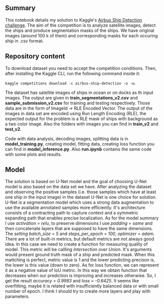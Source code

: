 ## Summary

This notebook details my solution to Kaggle's [Airbus Ship Detection challenge](https://www.kaggle.com/competitions/airbus-ship-detection/overview).
The aim of the competition is to analyze satellite images, detect the ships and produce segmentation masks of the ships.
We have original images (around 100 k of them) and corresponding masks for each occuring ship in .csv format. 

## Repository content

To download dataset you need to accept the competition conditions. Then, after installing the Kaggle CLI, run the following command inside it:

`kaggle competitions download -c airbus-ship-detection -o -w`.

The dataset has satellite images of ships in ocean or on docks as th input images. The output are given in **train_segmentations_v2.csv** and **sample_submission_v2.csv** for training and testing respectively. Those data are in the form of ImageId -> RLE Encoded Vector. The output of the images in data set are encoded using Run Length Encoding (RLE), the expected output for the problem is a RLE mask of ships with background as a two color image. Also the folders with images you can find in **train_v2** and **test_v2**.

Code with data analysis, decoding images, splitting data is in **model_training.py**, creating model, fitting data, creating loss function you can find in **model_inference.py**. Also **run.ipynb** contains the same code with some plots and results.

## Model

The solution is based on U-Net model and the goal of choosing U-Net model is also based on the data set we have. After analyzing the dataset and observing the positive samples (i.e. those samples which have at least one ship in the input image) in the dataset U-Net is one choice for solution. U-Net is a segmentation model which uses a strong data augmentation to use the available annotated samples more efficiently. It's architecture consists of a contracting path to capture context and a symmetric expanding path that enables precise localization.
As for the model summary I use *activation = relu*, to preserve dimensions I use *padding = same* and then concatenate layers that are supposed to have the same dimensions. The *setting batch_size = 5* and *steps_per_epoch = 100*, *optimizer = adam*. 
There are a lot of built-in metrics, but default metrics are not always good idea. In this case we need to create a function for measuring quality of model. This metric will be callling *Intersection over Union*. It's arguments would present ground truth mask of a ship and predicted mask. When this mattching is perfect, metric value is 1 and the lower predicting precison is, the lower is this value (down to zero). 
As for loss function, we can represent it as a negative value of IoU metric. In this way we obtain function that decreases when our prediction is improving and increases otherwise.
So, I get the result *accuracy = 0.9983* and *loss = -0.6425*. It seems like overfitting, maybe it is related with insufficiently balanced data or with small number of epoch. I think I should try to create more layers and play with parameters.
